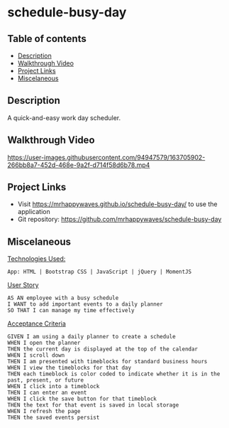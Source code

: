 # schedule-busy-day

## Table of contents
* [Description](#description)
* [Walkthrough Video](#walkthrough-video)
* [Project Links](#project-links)
* [Miscelaneous](#miscelaneous)


## Description
A quick-and-easy work day scheduler.


## Walkthrough Video 
https://user-images.githubusercontent.com/94947579/163705902-266bb8a7-452d-468e-9a2f-d714f58d6b78.mp4


## Project Links
- Visit https://mrhappywaves.github.io/schedule-busy-day/ to use the application
- Git repository: https://github.com/mrhappywaves/schedule-busy-day


## Miscelaneous 

<ins>Technologies Used:</ins>
```
App: HTML | Bootstrap CSS | JavaScript | jQuery | MomentJS
```


<ins>User Story</ins>
```
AS AN employee with a busy schedule
I WANT to add important events to a daily planner
SO THAT I can manage my time effectively
```

<ins>Acceptance Criteria</ins>
```
GIVEN I am using a daily planner to create a schedule
WHEN I open the planner
THEN the current day is displayed at the top of the calendar
WHEN I scroll down
THEN I am presented with timeblocks for standard business hours
WHEN I view the timeblocks for that day
THEN each timeblock is color coded to indicate whether it is in the past, present, or future
WHEN I click into a timeblock
THEN I can enter an event
WHEN I click the save button for that timeblock
THEN the text for that event is saved in local storage
WHEN I refresh the page
THEN the saved events persist
```
